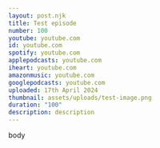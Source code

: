 ```yaml
---
layout: post.njk
title: Test episode
number: 100
youtube: youtube.com
id: youtube.com
spotify: youtube.com
applepodcasts: youtube.com
iheart: youtube.com
amazonmusic: youtube.com
googlepodcasts: youtube.com
uploaded: 17th April 2024
thumbnail: assets/uploads/test-image.png
duration: "100"
description: description
---
```

b﻿ody